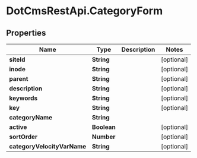 # DotCmsRestApi.CategoryForm

## Properties

Name | Type | Description | Notes
------------ | ------------- | ------------- | -------------
**siteId** | **String** |  | [optional] 
**inode** | **String** |  | [optional] 
**parent** | **String** |  | [optional] 
**description** | **String** |  | [optional] 
**keywords** | **String** |  | [optional] 
**key** | **String** |  | [optional] 
**categoryName** | **String** |  | 
**active** | **Boolean** |  | [optional] 
**sortOrder** | **Number** |  | [optional] 
**categoryVelocityVarName** | **String** |  | [optional] 


